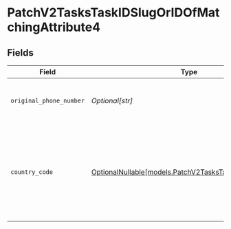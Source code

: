 # PatchV2TasksTaskIDSlugOrIDOfMatchingAttribute4


## Fields

| Field                                                                                                | Type                                                                                                 | Required                                                                                             | Description                                                                                          | Example                                                                                              |
| ---------------------------------------------------------------------------------------------------- | ---------------------------------------------------------------------------------------------------- | ---------------------------------------------------------------------------------------------------- | ---------------------------------------------------------------------------------------------------- | ---------------------------------------------------------------------------------------------------- |
| `original_phone_number`                                                                              | *Optional[str]*                                                                                      | :heavy_minus_sign:                                                                                   | The raw, original phone number, as inputted.                                                         | 07234172834                                                                                          |
| `country_code`                                                                                       | [OptionalNullable[models.PatchV2TasksTaskIDCountryCode]](../models/patchv2taskstaskidcountrycode.md) | :heavy_minus_sign:                                                                                   | The ISO 3166-1 alpha-2 country code representing the country that this phone number belongs to.      | GB                                                                                                   |